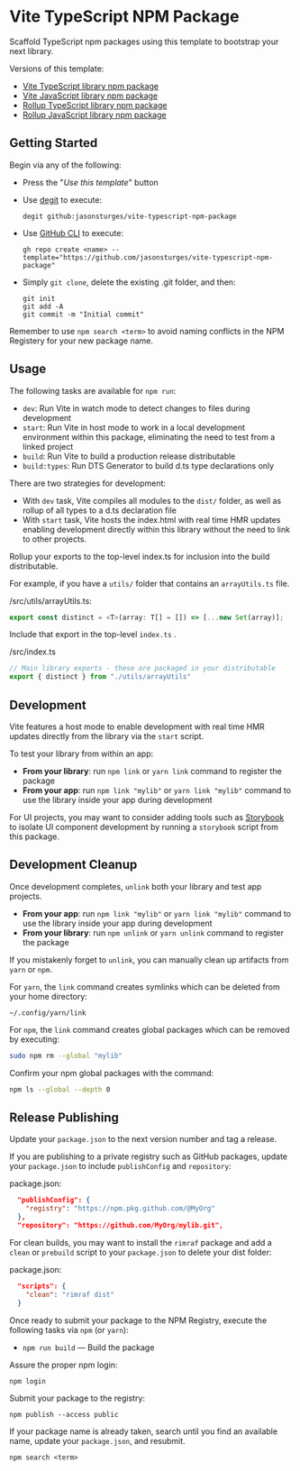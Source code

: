 # Vite TypeScript NPM Package

Scaffold TypeScript npm packages using this template to bootstrap your next library.

Versions of this template:
- [Vite TypeScript library npm package](https://github.com/jasonsturges/vite-typescript-npm-package)
- [Vite JavaScript library npm package](https://github.com/jasonsturges/vite-npm-package)
- [Rollup TypeScript library npm package](https://github.com/jasonsturges/typescript-npm-package)
- [Rollup JavaScript library npm package](https://github.com/jasonsturges/npm-package-boilerplate)


## Getting Started

Begin via any of the following:

- Press the "*Use this template*" button

- Use [degit](https://github.com/Rich-Harris/degit) to execute:

    ```
    degit github:jasonsturges/vite-typescript-npm-package
    ```

- Use [GitHub CLI](https://cli.github.com/) to execute:

    ```
    gh repo create <name> --template="https://github.com/jasonsturges/vite-typescript-npm-package"
    ```

- Simply `git clone`, delete the existing .git folder, and then:

    ```
    git init
    git add -A
    git commit -m "Initial commit"
    ````

Remember to use `npm search <term>` to avoid naming conflicts in the NPM Registery for your new package name.


## Usage

The following tasks are available for `npm run`:

- `dev`: Run Vite in watch mode to detect changes to files during development
- `start`: Run Vite in host mode to work in a local development environment within this package, eliminating the need to test from a linked project
- `build`: Run Vite to build a production release distributable
- `build:types`: Run DTS Generator to build d.ts type declarations only

There are two strategies for development:

- With `dev` task, Vite compiles all modules to the `dist/` folder, as well as rollup of all types to a d.ts declaration file
- With `start` task, Vite hosts the index.html with real time HMR updates enabling development directly within this library without the need to link to other projects.

Rollup your exports to the top-level index.ts for inclusion into the build distributable.

For example, if you have a `utils/` folder that contains an `arrayUtils.ts` file.

/src/utils/arrayUtils.ts:
```ts
export const distinct = <T>(array: T[] = []) => [...new Set(array)];
```

Include that export in the top-level `index.ts` .

/src/index.ts
```ts
// Main library exports - these are packaged in your distributable
export { distinct } from "./utils/arrayUtils"
```



## Development

Vite features a host mode to enable development with real time HMR updates directly from the library via the `start` script.

To test your library from within an app:

- **From your library**: run `npm link` or `yarn link` command to register the package
- **From your app**: run `npm link "mylib"` or `yarn link "mylib"` command to use the library inside your app during development

For UI projects, you may want to consider adding tools such as [Storybook](https://storybook.js.org/) to isolate UI component development by running a `storybook` script from this package.


## Development Cleanup

Once development completes, `unlink` both your library and test app projects.

- **From your app**: run `npm link "mylib"` or `yarn link "mylib"` command to use the library inside your app during development
- **From your library**: run `npm unlink` or `yarn unlink` command to register the package

If you mistakenly forget to `unlink`, you can manually clean up artifacts from `yarn` or `npm`.

For `yarn`, the `link` command creates symlinks which can be deleted from your home directory:
```
~/.config/yarn/link
```

For `npm`, the `link` command creates global packages which can be removed by executing:
```bash
sudo npm rm --global "mylib"
```

Confirm your npm global packages with the command:
```bash
npm ls --global --depth 0
```


## Release Publishing

Update your `package.json` to the next version number and tag a release.

If you are publishing to a private registry such as GitHub packages, update your `package.json` to include `publishConfig` and `repository`:

package.json:
```json
  "publishConfig": {
    "registry": "https://npm.pkg.github.com/@MyOrg"
  },
  "repository": "https://github.com/MyOrg/mylib.git",
```

For clean builds, you may want to install the `rimraf` package and add a `clean` or `prebuild` script to your `package.json` to delete your dist folder:

package.json:
```json
  "scripts": {
    "clean": "rimraf dist"
  }
```

Once ready to submit your package to the NPM Registry, execute the following tasks via `npm` (or `yarn`):

- `npm run build` &mdash; Build the package

Assure the proper npm login:

```
npm login
```

Submit your package to the registry:

```
npm publish --access public
```

If your package name is already taken, search until you find an available name, update your `package.json`, and resubmit.

```
npm search <term>
```
